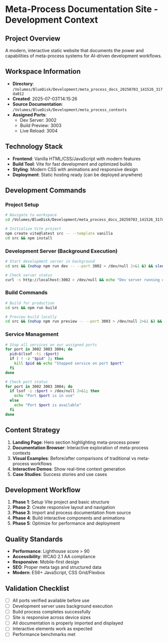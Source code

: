 # Meta-Process Documentation Site - Development Context

## Project Overview
A modern, interactive static website that documents the power and capabilities of meta-process systems for AI-driven development workflows.

## Workspace Information
- **Directory**: `/Volumes/BlueDisk/Development/meta_process_docs_20250703_141526_317da012`
- **Created**: 2025-07-03T14:15:26
- **Source Documentation**: `/Volumes/BlueDisk/Development/meta_process_contexts`
- **Assigned Ports**:
  - Dev Server: 3002
  - Build Preview: 3003
  - Live Reload: 3004

## Technology Stack
- **Frontend**: Vanilla HTML/CSS/JavaScript with modern features
- **Build Tool**: Vite for fast development and optimized builds
- **Styling**: Modern CSS with animations and responsive design
- **Deployment**: Static hosting ready (can be deployed anywhere)

## Development Commands

### Project Setup
```bash
# Navigate to workspace
cd /Volumes/BlueDisk/Development/meta_process_docs_20250703_141526_317da012

# Initialize Vite project
npm create vite@latest src -- --template vanilla
cd src && npm install
```

### Development Server (Background Execution)
```bash
# Start development server in background
cd src && (nohup npm run dev -- --port 3002 > /dev/null 2>&1 &) && sleep 0.1

# Check server status
curl -s http://localhost:3002 > /dev/null && echo "Dev server running on port 3002" || echo "Dev server not responding"
```

### Build Commands
```bash
# Build for production
cd src && npm run build

# Preview build locally
cd src && (nohup npm run preview -- --port 3003 > /dev/null 2>&1 &) && sleep 0.1
```

### Service Management
```bash
# Stop all services on our assigned ports
for port in 3002 3003 3004; do
  pid=$(lsof -ti :$port)
  if [ ! -z "$pid" ]; then
    kill $pid && echo "Stopped service on port $port"
  fi
done

# Check port status
for port in 3002 3003 3004; do
  if lsof -i :$port > /dev/null 2>&1; then
    echo "Port $port is in use"
  else
    echo "Port $port is available"
  fi
done
```

## Content Strategy
1. **Landing Page**: Hero section highlighting meta-process power
2. **Documentation Browser**: Interactive exploration of meta-process contexts
3. **Visual Examples**: Before/after comparisons of traditional vs meta-process workflows
4. **Interactive Demos**: Show real-time context generation
5. **Case Studies**: Success stories and use cases

## Development Workflow
1. **Phase 1**: Setup Vite project and basic structure
2. **Phase 2**: Create responsive layout and navigation
3. **Phase 3**: Import and process documentation from source
4. **Phase 4**: Build interactive components and animations
5. **Phase 5**: Optimize for performance and deployment

## Quality Standards
- **Performance**: Lighthouse score > 90
- **Accessibility**: WCAG 2.1 AA compliance
- **Responsive**: Mobile-first design
- **SEO**: Proper meta tags and structured data
- **Modern**: ES6+ JavaScript, CSS Grid/Flexbox

## Validation Checklist
- [ ] All ports verified available before use
- [ ] Development server uses background execution
- [ ] Build process completes successfully
- [ ] Site is responsive across device sizes
- [ ] All documentation is properly imported and displayed
- [ ] Interactive elements work as expected
- [ ] Performance benchmarks met
